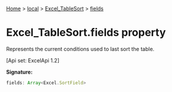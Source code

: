 [Home](./index) &gt; [local](local.md) &gt; [Excel\_TableSort](local.excel_tablesort.md) &gt; [fields](local.excel_tablesort.fields.md)

# Excel\_TableSort.fields property

Represents the current conditions used to last sort the table. 

 \[Api set: ExcelApi 1.2\]

**Signature:**
```javascript
fields: Array<Excel.SortField>
```

